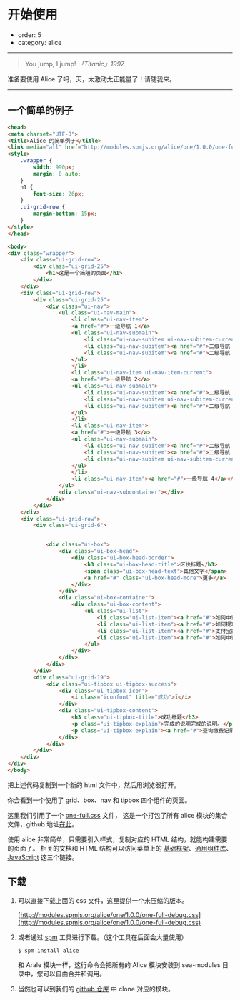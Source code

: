 # 开始使用

- order: 5
- category: alice

---

> You jump, I jump!   *「Titanic」1997*

准备要使用 Alice 了吗，天，太激动太正能量了！请随我来。

---

## 一个简单的例子

```html
<head>
<meta charset="UTF-8">
<title>Alice 的简单例子</title>
<link media="all" href="http://modules.spmjs.org/alice/one/1.0.0/one-full.css" rel="stylesheet">
<style>
    .wrapper {
        width: 990px;
        margin: 0 auto;
    }
    h1 {
        font-size: 26px;
    }
    .ui-grid-row {
        margin-bottom: 15px;
    }
</style>
</head>

<body>
<div class="wrapper">
    <div class="ui-grid-row">
        <div class="ui-grid-25">
            <h1>这是一个简陋的页面</h1>
        </div>
    </div>
    <div class="ui-grid-row">
        <div class="ui-grid-25">
            <div class="ui-nav">
                <ul class="ui-nav-main">
                    <li class="ui-nav-item">
                    <a href="#">一级导航 1</a>
                    <ul class="ui-nav-submain">
                        <li class="ui-nav-subitem ui-nav-subitem-current"><a href="#">二级导航 1-1</a></li>
                        <li class="ui-nav-subitem"><a href="#">二级导航 1-2</a></li>
                        <li class="ui-nav-subitem"><a href="#">二级导航 1-3</a></li>
                    </ul>
                    </li>
                    <li class="ui-nav-item ui-nav-item-current">
                    <a href="#">一级导航 2</a>
                    <ul class="ui-nav-submain">
                        <li class="ui-nav-subitem"><a href="#">二级导航 2-1</a></li>
                        <li class="ui-nav-subitem ui-nav-subitem-current"><a href="#">二级导航 2-2</a></li>
                        <li class="ui-nav-subitem"><a href="#">二级导航 2-3</a></li>
                    </ul>
                    </li>
                    <li class="ui-nav-item">
                    <a href="#">一级导航 3</a>
                    <ul class="ui-nav-submain">
                        <li class="ui-nav-subitem"><a href="#">二级导航 3-1</a></li>
                        <li class="ui-nav-subitem"><a href="#">二级导航 3-2</a></li>
                        <li class="ui-nav-subitem ui-nav-subitem-current"><a href="#">二级导航 3-3</a></li>
                    </ul>
                    </li>
                    <li class="ui-nav-item"><a href="#">一级导航 4</a></li>
                </ul>
                <div class="ui-nav-subcontainer"></div>
            </div>
        </div>
    </div>
    <div class="ui-grid-row">
        <div class="ui-grid-6">


            <div class="ui-box">
                <div class="ui-box-head">
                    <div class="ui-box-head-border">
                        <h3 class="ui-box-head-title">区块标题</h3>
                        <span class="ui-box-head-text">其他文字</span>
                        <a href="#" class="ui-box-head-more">更多</a>
                    </div>
                </div>
                <div class="ui-box-container">
                    <div class="ui-box-content">
                        <ul class="ui-list">
                            <li class="ui-list-item"><a href="#">如何申请认证？</a></li>
                            <li class="ui-list-item"><a href="#">如何提现？</a></li>
                            <li class="ui-list-item"><a href="#">支付宝数字证书有什么作用？</a></li>
                            <li class="ui-list-item"><a href="#">如何申请认证？</a></li>
                        </ul>
                    </div>
                </div>
            </div>
        </div>
        <div class="ui-grid-19">
            <div class="ui-tipbox ui-tipbox-success">
                <div class="ui-tipbox-icon">
                    <i class="iconfont" title="成功">ï</i>
                </div>
                <div class="ui-tipbox-content">
                    <h3 class="ui-tipbox-title">成功标题</h3>
                    <p class="ui-tipbox-explain">完成的说明完成的说明。</p>
                    <p class="ui-tipbox-explain"><a href="#">查询缴费记录</a> | <a href="#">我的支付宝</a></p>
                </div>
            </div>
        </div>
    </div>
</div>
</body>
```

把上述代码复制到一个新的 html 文件中，然后用浏览器打开。

你会看到一个使用了 grid、box、nav 和 tipbox 四个组件的页面。

这里我们引用了一个 [one-full.css](http://modules.spmjs.org/alice/one/1.0.0/one-full.css) 文件，
这是一个打包了所有 alice 模块的集合文件，github 地址[在此](https://github.com/aliceui/one)。

使用 alice 非常简单，只需要引入样式，复制对应的 HTML 结构，就能构建需要的页面了。
相关的文档和 HTML 结构可以访问菜单上的 [基础框架](/docs/basic-framwork.html)、[通用组件库](/docs/widgets.html)、[JavaScript](/docs/javascript.html) 这三个链接。


## 下载

1. 可以直接下载上面的 css 文件，这里提供一个未压缩的版本。

    [http://modules.spmjs.org/alice/one/1.0.0/one-full-debug.css](http://modules.spmjs.org/alice/one/1.0.0/one-full-debug.css)

2. 或者通过 [spm](https://github.com/spmjs/spm/) 工具进行下载。（这个工具在后面会大量使用）

    ```
    $ spm install alice
    ```

    和 Arale 模块一样，这行命令会把所有的 Alice 模块安装到 sea-modules 目录中，您可以自由合并和调用。

3. 当然也可以到我们的 [github 仓库](https://github.com/aliceui/) 中 clone 对应的模块。
